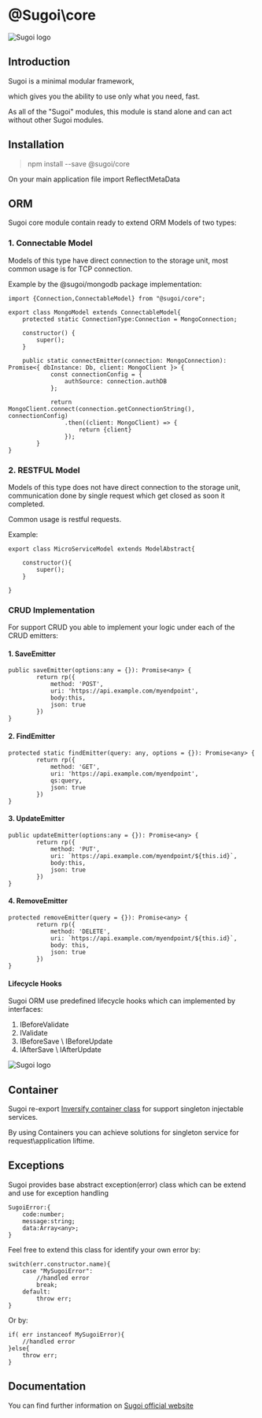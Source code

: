 # @Sugoi\core

![Sugoi logo](https://www.sugoijs.com/assets/logo_inverse.png)


## Introduction
Sugoi is a minimal modular framework,

which gives you the ability to use only what you need, fast.

As all of the "Sugoi" modules, this module is stand alone and can act without other Sugoi modules.

## Installation

> npm install --save @sugoi/core

On your main application file import ReflectMetaData

## ORM

Sugoi core module contain ready to extend ORM Models of two types:

### 1. Connectable Model

Models of this type have direct connection to the storage unit,
most common usage is for TCP connection.

Example by the @sugoi/mongodb package implementation:

    import {Connection,ConnectableModel} from "@sugoi/core";

    export class MongoModel extends ConnectableModel{
        protected static ConnectionType:Connection = MongoConnection;

        constructor() {
            super();
        }

        public static connectEmitter(connection: MongoConnection): Promise<{ dbInstance: Db, client: MongoClient }> {
                const connectionConfig = {
                    authSource: connection.authDB
                };

                return MongoClient.connect(connection.getConnectionString(), connectionConfig)
                    .then((client: MongoClient) => {
                        return {client}
                    });
            }
    }

### 2. RESTFUL Model

Models of this type does not have direct connection to the storage unit,
communication done by single request which get closed as soon it completed.

Common usage is restful requests.

Example:

    export class MicroServiceModel extends ModelAbstract{

        constructor(){
            super();
        }

    }


### CRUD Implementation

For support CRUD you able to implement your logic under each of the CRUD emitters:

#### 1. SaveEmitter

    public saveEmitter(options:any = {}): Promise<any> {
            return rp({
                method: 'POST',
                uri: 'https://api.example.com/myendpoint',
                body:this,
                json: true
            })
    }

#### 2. FindEmitter

    protected static findEmitter(query: any, options = {}): Promise<any> {
            return rp({
                method: 'GET',
                uri: 'https://api.example.com/myendpoint',
                qs:query,
                json: true
            })
    }

#### 3. UpdateEmitter

    public updateEmitter(options:any = {}): Promise<any> {
            return rp({
                method: 'PUT',
                uri: `https://api.example.com/myendpoint/${this.id}`,
                body:this,
                json: true
            })
    }

#### 4. RemoveEmitter

    protected removeEmitter(query = {}): Promise<any> {
            return rp({
                method: 'DELETE',
                uri: `https://api.example.com/myendpoint/${this.id}`,
                body: this,
                json: true
            })
    }


#### Lifecycle Hooks

Sugoi ORM use predefined lifecycle hooks which can implemented by interfaces:

1. IBeforeValidate
2. IValidate
3. IBeforeSave \ IBeforeUpdate
4. IAfterSave \ IAfterUpdate


![Sugoi logo](https://www.sugoijs.com/assets/lifecycle.png)

## Container

Sugoi re-export [Inversify container class](https://github.com/inversify/InversifyJS/blob/master/wiki/container_api.md)
for support singleton injectable services.

By using Containers you can achieve solutions for singleton service for request\application liftime.


## Exceptions

Sugoi provides base abstract exception(error) class which can be extend and use for exception handling

    SugoiError:{
        code:number;
        message:string;
        data:Array<any>;
    }

Feel free to extend this class for identify your own error by:

    switch(err.constructor.name){
        case "MySugoiError":
            //handled error
            break;
        default:
            throw err;
    }

Or by:

    if( err instanceof MySugoiError){
        //handled error
    }else{
        throw err;
    }

## Documentation

You can find further information on [Sugoi official website](http://www.sugoijs.com)